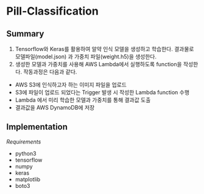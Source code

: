 # Pill-Classification

## Summary
1. Tensorflow와 Keras를 활용하여 알약 인식 모델을 생성하고 학습한다. 결과물로 모델파일(model.json) 과 가중치 파일(weight.h5)을 생성한다.
2. 생성한 모델과 가중치를 사용해 AWS Lambda에서 실행하도록 function을 작성한다. 작동과정은 다음과 같다.
- AWS S3에 인식하고자 하는 이미지 파일을 업로드
- S3에 파일이 업로드 되었다는 Trigger 발생 시 작성한 Lambda function 수행
- Lambda 에서 미리 학습한 모델과 가중치를 통해 결과값 도출
- 결과값을 AWS DynamoDB에 저장

## Implementation
*Requirements*
- python3
- tensorflow
- numpy
- keras
- matplotlib
- boto3

